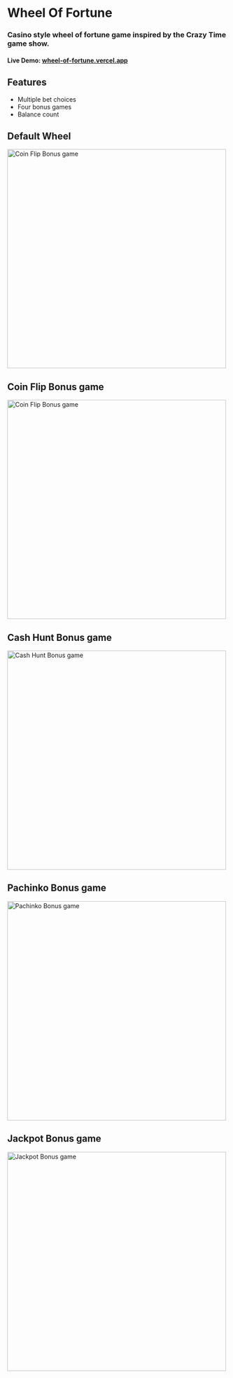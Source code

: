# Wheel Of Fortune
### Casino style wheel of fortune game inspired by the Crazy Time game show.
#### Live Demo: [wheel-of-fortune.vercel.app](https://wheel-of-fortune-shoutcape.vercel.app/wheeloffortune)

## Features

* Multiple bet choices
* Four bonus games
* Balance count

## Default Wheel
<img src="https://github.com/user-attachments/assets/a43a63f9-c75a-47b4-8032-49adc9862d8e" alt="Coin Flip Bonus game" width="500">

## Coin Flip Bonus game
<img src="https://github.com/user-attachments/assets/b899e415-6029-4021-b9fb-e2e7518bb36e" alt="Coin Flip Bonus game" width="500">

## Cash Hunt Bonus game
<img src="https://github.com/user-attachments/assets/888e67cd-3846-40e2-97ea-057154fff998" alt="Cash Hunt Bonus game" width="500">

## Pachinko Bonus game
<img src="https://github.com/user-attachments/assets/78ea57b6-70a6-41e5-b55b-752a44bc08c8" alt="Pachinko Bonus game" width="500">

## Jackpot Bonus game
<img src="https://github.com/user-attachments/assets/2c099a5e-d3cb-4418-a435-446db4d4f203" alt="Jackpot Bonus game" width="500">
